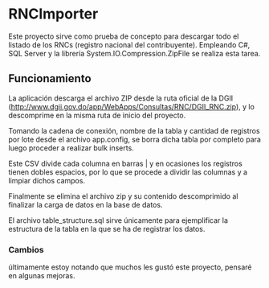# RNCImporter

Este proyecto sirve como prueba de concepto para descargar todo el listado de los RNCs (registro nacional del contribuyente). Empleando C#, SQL Server y la librería System.IO.Compression.ZipFile se realiza esta tarea.

## Funcionamiento

La aplicación descarga el archivo ZIP desde la ruta oficial de la DGII (http://www.dgii.gov.do/app/WebApps/Consultas/RNC/DGII_RNC.zip), y lo descomprime en la misma ruta de inicio del proyecto.

Tomando la cadena de conexión, nombre de la tabla y cantidad de registros por lote desde el archivo app.config, se borra dicha tabla por completo para luego proceder a realizar bulk inserts.

Este CSV divide cada columna en barras | y en ocasiones los registros tienen dobles espacios, por lo que se procede a dividir las columnas y a limpiar dichos campos.

Finalmente se elimina el archivo zip y su contenido descomprimido al finalizar la carga de datos en la base de datos.

El archivo table_structure.sql sirve únicamente para ejemplificar la estructura de la tabla en la que se ha de registrar los datos.

### Cambios
últimamente estoy notando que muchos les gustó este proyecto, pensaré en algunas mejoras.
